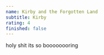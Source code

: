 ```yaml
---
name: Kirby and the Forgotten Land
subtitle: Kirby
rating: 4
finished: false
---
```


holy shit its so boooooooring
